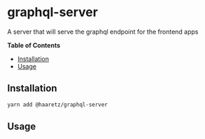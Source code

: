 # graphql-server

A server that will serve the graphql endpoint for the frontend apps

<!-- START doctoc generated TOC please keep comment here to allow auto update -->
<!-- DON'T EDIT THIS SECTION, INSTEAD RE-RUN doctoc TO UPDATE -->

**Table of Contents**

- [Installation](#installation)
- [Usage](#usage)

<!-- END doctoc generated TOC please keep comment here to allow auto update -->

## Installation

```bash
yarn add @haaretz/graphql-server
```

## Usage
